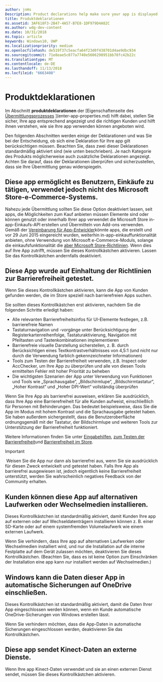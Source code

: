 ```yaml
---
author: jnHs
Description: Product declarations help make sure your app is displayed appropriately in the Microsoft Store and offered to the right set of customers.
title: Produktdeklarationen
ms.assetid: 3AF618F3-2B47-4A57-B7E8-1DF979D4A82C
ms.author: wdg-dev-content
ms.date: 10/31/2018
ms.topic: article
keywords: Windows10, UWP
ms.localizationpriority: medium
ms.openlocfilehash: de519f37c5eacfa64f23d0f438701d4ae9dbc934
ms.sourcegitcommit: 71e8eae5c077a7740e5606298951bb78fc42b22c
ms.translationtype: MT
ms.contentlocale: de-DE
ms.lasthandoff: 11/13/2018
ms.locfileid: "6663408"
---
```

# <a name="product-declarations"></a>Produktdeklarationen

Im Abschnitt **produktdeklarationen** der [Eigenschaftenseite des [Übermittlungsprozesses](app-submissions.md) ](enter-app-properties.md) hilft dabei, stellen Sie sicher, Ihre app entsprechend angezeigt und die richtigen Kunden und hilft ihnen verstehen, wie sie Ihre app verwenden können angeboten wird.

Den folgenden Abschnitten werden einige der Deklarationen und was Sie bei der Entscheidung, ob sich eine Deklaration für Ihre app gilt berücksichtigen müssen. Beachten Sie, dass zwei dieser Deklarationen standardmäßig aktiviert sind (wie unten beschrieben). Je nach Kategorie des Produkts möglicherweise auch zusätzliche Deklarationen angezeigt. Achten Sie darauf, dass der Deklarationen überprüfen und sicherzustellen, dass sie Ihre Übermittlung genau widerspiegeln.

## <a name="this-app-allows-users-to-make-purchases-but-does-not-use-the-microsoft-store-commerce-system"></a>Diese app ermöglicht es Benutzern, Einkäufe zu tätigen, verwendet jedoch nicht des Microsoft Store-e-Commerce-Systems.

Nahezu jede Übermittlung sollten Sie diese Option deaktiviert lassen, seit apps, die Möglichkeiten zum Kauf anbieten müssen Elemente sind oder können genutzt oder innerhalb Ihrer app verwendet die Microsoft Store in-app-Einkaufs-API erstellen und Übermitteln von Add-ons verwenden. Gemäß der [Vereinbarung für App-Entwickler](https://docs.microsoft.com/legal/windows/agreements/app-developer-agreement)könnte apps, die erstellt und vor 29 Juni 2015 eingereicht wurden, weiterhin in-app-einkauffunktionalität anbieten, ohne Verwendung von Microsoft e-Commerce-Moduls, solange die einkaufsfunktionalität die [aber Microsoft Store-Richtlinien](https://docs.microsoft.com/legal/windows/agreements/store-policies#108-financial-transactions). Wenn dies auf Ihre App zutrifft, müssen Sie dieses Kontrollkästchen aktivieren. Lassen Sie das Kontrollkästchen andernfalls deaktiviert.

## <a name="this-app-has-been-tested-to-meet-accessibility-guidelines"></a>Diese App wurde auf Einhaltung der Richtlinien zur Barrierefreiheit getestet.

Wenn Sie dieses Kontrollkästchen aktivieren, kann die App von Kunden gefunden werden, die im Store speziell nach barrierefreien Apps suchen.

Sie sollten dieses Kontrollkästchen erst aktivieren, nachdem Sie die folgenden Schritte erledigt haben:

-   Alle relevanten Barrierefreiheitsinfos für UI-Elemente festlegen, z.B. barrierefreie Namen
-   Tastaturnavigation und -vorgänge unter Berücksichtigung der Registerkartenreihenfolge, Tastaturaktivierung, Navigation mit Pfeiltasten und Tastenkombinationen implementieren
-   Barrierefreie visuelle Darstellung sicherstellen, z. B. durch Berücksichtigen eines Textkontrastverhältnisses von 4,5:1 (und nicht nur durch die Verwendung farblich gekennzeichneter Informationen)
-   Tools zum Testen der Barrierefreiheit verwenden, z.B. Inspect oder AccChecker, um Ihre App zu überprüfen und alle von diesen Tools ermittelten Fehler mit hoher Priorität zu beheben
-   Die wichtigsten Szenarien der App unter Verwendung von Funktionen und Tools wie „Sprachausgabe“, „Bildschirmlupe“, „Bildschirmtastatur“, „Hoher Kontrast“ und „Hoher DPI-Wert“ vollständig überprüfen

Wenn Sie Ihre App als barrierefrei ausweisen, erklären Sie ausdrücklich, dass Ihre App eine Barrierefreiheit für alle Kunden aufweist, einschließlich für Personen mit Behinderungen. Das bedeutet beispielsweise, dass Sie die App im Modus mit hohem Kontrast und die Sprachausgabe getestet haben. Sie haben außerdem sichergestellt, dass die Benutzeroberfläche ordnungsgemäß mit der Tastatur, der Bildschirmlupe und weiteren Tools zur Unterstützung der Barrierefreiheit funktioniert.

Weitere Informationen finden Sie unter [Eingabehilfen](../design/accessibility/accessibility.md), [zum Testen der Barrierefreiheit](../design/accessibility/accessibility-testing.md)und [Barrierefreiheit im Store](../design/accessibility/accessibility-in-the-store.md).

> [!IMPORTANT]
> Weisen Sie die App nur dann als barrierefrei aus, wenn Sie sie ausdrücklich für diesen Zweck entwickelt und getestet haben. Falls Ihre App als barrierefrei ausgewiesen ist, jedoch eigentlich keine Barrierefreiheit unterstützt, werden Sie wahrscheinlich negatives Feedback von der Community erhalten.

## <a name="customers-can-install-this-app-to-alternate-drives-or-removable-storage"></a>Kunden können diese App auf alternativen Laufwerken oder Wechselmedien installieren.

Dieses Kontrollkästchen ist standardmäßig aktiviert, damit Kunden Ihre app auf externen oder auf Wechseldatenträgern installieren können z. B. einer SD-Karte oder auf einem systemfremden Volumelaufwerk wie einem externen Laufwerk.

Wenn Sie verhindern, dass Ihre app auf alternativen Laufwerken oder Wechselmedien installiert wird, und nur die Installation auf die interne Festplatte auf dem Gerät zulassen möchten, deaktivieren Sie dieses Kontrollkästchen. (Beachten Sie, dass es ist keine Option zum Einschränken der Installation eine app kann *nur* installiert werden auf Wechselmedien.)


## <a name="windows-can-include-this-apps-data-in-automatic-backups-to-onedrive"></a>Windows kann die Daten dieser App in automatische Sicherungen auf OneDrive einschließen.

Dieses Kontrollkästchen ist standardmäßig aktiviert, damit die Daten Ihrer App eingeschlossen werden können, wenn ein Kunde automatische OneDrive-Sicherungen von Windows erstellen lässt.

Wenn Sie verhindern möchten, dass die App-Daten in automatische Sicherungen eingeschlossen werden, deaktivieren Sie das Kontrollkästchen.


## <a name="this-app-sends-kinect-data-to-external-services"></a>Diese app sendet Kinect-Daten an externe Dienste. 

Wenn Ihre app Kinect-Daten verwendet und sie an einen externen Dienst sendet, müssen Sie dieses Kontrollkästchen aktivieren.



 

 

 




